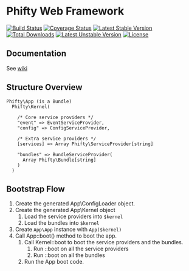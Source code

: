 Phifty Web Framework
====================

[![Build Status](https://travis-ci.org/phifty-framework/Phifty.svg?branch=master)](https://travis-ci.org/phifty-framework/Phifty)
[![Coverage Status](https://coveralls.io/repos/github/corneltek/Phifty/badge.svg?branch=master)](https://coveralls.io/github/phifty-framework/Phifty?branch=master)
[![Latest Stable Version](https://poser.pugx.org/corneltek/phifty/v/stable)](https://packagist.org/packages/phifty/phifty)
[![Total Downloads](https://poser.pugx.org/corneltek/phifty/downloads)](https://packagist.org/packages/phifty/phifty)
[![Latest Unstable Version](https://poser.pugx.org/corneltek/phifty/v/unstable)](https://packagist.org/packages/phifty/phifty)
[![License](https://poser.pugx.org/corneltek/phifty/license)](https://packagist.org/packages/phifty/phifty)

Documentation
--------------------

See [wiki](https://github.com/phifty-framework/Phifty/wiki)


Structure Overview
------------------

```
Phifty\App (is a Bundle)
  Phifty\Kernel(

    /* Core service providers */
    "event" => EventServiceProvider,
    "config" => ConfigServiceProvider,

    /* Extra service providers */
    [services] => Array Phifty\ServiceProvider[string]

    "bundles" => BundleServiceProvider(
      Array Phifty\Bundle[string]
    )
  )
```

Bootstrap Flow
--------------
1. Create the generated App\ConfigLoader object.
2. Create the generated App\Kernel object
    1. Load the service providers into `$kernel`
    2. Load the bundles into `$kernel`
3. Create `App\App` instance with `App($kernel)`
4. Call App::boot() method to boot the app.
    1. Call Kernel::boot to boot the service providers and the bundles.
        1. Run ::boot on all the service providers
        2. Run ::boot on all the bundles
    2. Run the App boot code.
